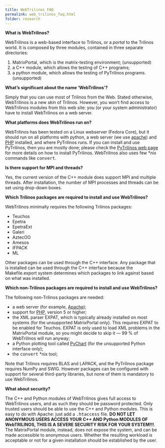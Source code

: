 ```yaml
---
title: WebTrilinos FAQ
permalink: web_trilinos_faq.html
folder: research
---
```


**What is WebTrilinos?**

WebTrilinos is a web-based interface to Trilinos, or a _portal_ to the Trilinos world. It is composed by three modules, contained in three separate directories:

1.  MatrixPortal, which is the matrix-testing environment; (unsupported)
2.  a C++ module, which allows the testing of C++ programs;
3.  a python module, which allows the testing of PyTrilinos programs. (unsupported)

**What’s significant about the name ‘WebTrilinos’?**

Simply that you can use most of Trilinos from the Web. Stated otherwise, WebTrilinos is a new _skin_ of Trilinos. However, you won’t find access to WebTrilinos modules from this web site: you (or your system administrator) have to install WebTrilinos on a web server.

**What platforms does WebTrilinos run on?**

WebTrilinos has been tested on a Linux webserver (Fedora Core), but it should run on all platforms with python, a web server (we use [apache](http://www.apache.org)) and [PHP](http://php.net) installed, and where PyTrilinos runs. If you can install and use PyTrilinos, then you are mostly done; please check the [PyTrilinos web page](pytrilinos.html) for more details on how to install PyTrilinos. WebTrilinos also uses few *nix commands like <tt>convert</tt>.

**Is there support for MPI and threads?**

Yes, the current version of the C++ module does support MPI and multiple threads. After installation, the number of MPI processes and threads can be set using drop-down boxes.

**Which Trilinos packages are required to install and use WebTrilinos?**

WebTrilinos minimally requires the following Trilinos packages:

*   Teuchos
*   Epetra
*   EpetraExt
*   Galeri
*   AztecOO
*   Amesos
*   IFPACK
*   ML

Other packages can be used through the C++ interface. Any package that is installed can be used through the C++ interface because the Makefile.export system determines which packages to link against based on what was installed.

**Which non-Trilinos packages are required to install and use WebTrilinos?**

The following non-Trilinos packages are needed:

*   a web server (for example, [Apache](http://www.apache.org));
*   support for [PHP](http://php.net), version 5 or higher;
*   the XML parser EXPAT, which is typically already installed on most systems (for the unsupported MatrixPortal only). This requires EXPAT to be enabled for Teuchos. EXPAT is only used to load XML problems in the MatrixPortal module, so you might decide to skip it — 99 % of WebTrilinos will run anyway;
*   a Python plotting tool called [PyChart](http://home.gna.org/pychart/) (for the unsupported Python interface only);
*   the <tt>convert</tt> *nix tool;

Note that Trilinos requires BLAS and LAPACK, and the PyTrilinos package requires NumPy and SWIG. However packages can be configured with support for several third-party libraries, but none of them is mandatory to use WebTrilinos.

**What about security?**

The C++ and Python modules of WebTrilinos gives full access to WebTrilinos users, and as such they should be password protected. 
Only trusted users should be able to use the C++ and Python modules. This is easy to do with Apache: just add a <tt>.htaccess</tt> file.
**DO NOT LET ANONYMOUS USERS ACCESS YOUR C++ AND Python MODULES OF WebTRILINOS, THIS IS A SEVERE SECURITY RISK FOR YOUR SYSTEM!!!**. 
The MatrixPortal module, instead, does not expose the system, and can be made accessible to anonymous users. Whether the resulting workload is acceptable or not for a given installation should be established by the user.
